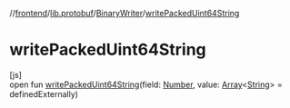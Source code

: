 //[frontend](../../../index.md)/[lib.protobuf](../index.md)/[BinaryWriter](index.md)/[writePackedUint64String](write-packed-uint64-string.md)

# writePackedUint64String

[js]\
open fun [writePackedUint64String](write-packed-uint64-string.md)(field: [Number](https://kotlinlang.org/api/latest/jvm/stdlib/kotlin/-number/index.html), value: [Array](https://kotlinlang.org/api/latest/jvm/stdlib/kotlin/-array/index.html)&lt;[String](https://kotlinlang.org/api/latest/jvm/stdlib/kotlin/-string/index.html)&gt; = definedExternally)
